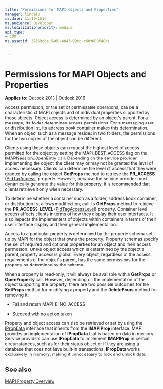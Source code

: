 ```yaml
---
title: "Permissions for MAPI Objects and Properties"
manager: lindalu
ms.date: 11/16/2014
ms.audience: Developer
ms.localizationpriority: medium
api_type:
- COM
ms.assetid: 32669cbe-5460-4043-99cc-c609608f48da
 
 
---
```


# Permissions for MAPI Objects and Properties

  
  
**Applies to**: Outlook 2013 | Outlook 2016 
  
Access permission, or the set of permissable operations, can be a characteristic of MAPI objects and of individual properties supported by those objects. Object access is determined by an object's parent. For a message, its folder determines access permissions. For a messaging user or distribution list, its address book container makes this determination. When an object such as a message resides in two folders, the permissions for the two copies of the object can be different. 
  
Clients using these objects can request the highest level of access permitted for the object by setting the MAPI_BEST_ACCESS flag on the [IMAPISession::OpenEntry](imapisession-openentry.md) call. Depending on the service provider implementing the object, the client may or may not be granted the level of access necessary. Clients can determine the level of access that they were granted by calling the object **GetProps** method to retrieve the **PR_ACCESS** ([PidTagAccess](pidtagaccess-canonical-property.md)) property. However, because the service provider must dynamically generate the value for this property, it is recommended that clients retrieve it only when necessary. 
  
To determine whether a container such as a folder, address book container, or distribution list allows modification, call its **GetProps** method to retrieve the **PR_ACCESS_LEVEL** ([PidTagAccessLevel](pidtagaccesslevel-canonical-property.md)) property. Container level access affects clients in terms of how they display their user interfaces. It also impacts the implementers of objects within containers in terms of their user interface display and their general implementation. 
  
Access to a particular property is determined by the property schema set up by MAPI for the object that owns the property. Property schemas specify the set of required and optional properties for an object and their access permission. Unlike object access which is determined by the object's parent, property access is global. Every object, regardless of the access requirements of the object's parent, has the same permissions for the property as determined by the schema.
  
When a property is read-only, it will always be available with a **GetProps** or **OpenProperty** call. However, depending on the implementation of the object supporting the property, there are two possible outcomes for the **SetProps** method for modifying a property and the **DeleteProps** method for removing it: 
  
- Fail and return MAPI_E_NO_ACCESS
    
- Succeed with no action taken
    
Property and object access can also be retrieved or set by using the [IPropData](ipropdataimapiprop.md) interface that inherits from the **IMAPIProp** interface. MAPI provides an implementation of **IPropData** that is based on data in memory. Service providers can use **IPropData** to implement **IMAPIProp** in certain circumstances, such as for their status object or if they are using a database that does not have built-in transactions. **IPropData** works exclusively in memory, making it unnecessary to lock and unlock data. 
  
## See also



[MAPI Property Overview](mapi-property-overview.md)

